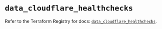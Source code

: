 # `data_cloudflare_healthchecks`

Refer to the Terraform Registry for docs: [`data_cloudflare_healthchecks`](https://registry.terraform.io/providers/cloudflare/cloudflare/5.4.0/docs/data-sources/healthchecks).
